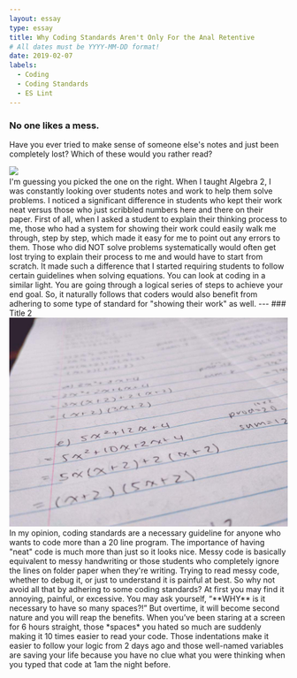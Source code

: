 ```yaml
---
layout: essay
type: essay
title: Why Coding Standards Aren't Only For the Anal Retentive
# All dates must be YYYY-MM-DD format!
date: 2019-02-07
labels:
  - Coding
  - Coding Standards
  - ES Lint
---
```


### No one likes a mess.

Have you ever tried to make sense of someone else's notes and just been completely lost?  Which of these would you rather read?
<div class="ui rounded images">
  <img class="ui image" src="../images/messy_writing.jpg" style="height: 175px">
  
</div>
I'm guessing you picked the one on the right.  When I taught Algebra 2, I was constantly looking over students notes and work to help them solve problems.  I noticed a significant difference in students who kept their work neat versus those who just scribbled numbers here and there on their paper.  First of all, when I asked a student to explain their thinking process to me, those who had a system for showing their work could easily walk me through, step by step, which made it easy for me to point out any errors to them.  Those who did NOT solve problems systematically would often get lost trying to explain their process to me and would have to start from scratch.  It made such a difference that I started requiring students to follow certain guidelines when solving equations.  You can look at coding in a similar light.  You are going through a logical series of steps to achieve your end goal.  So, it naturally follows that coders would also benefit from adhering to some type of standard for "showing their work" as well.
---
### Title 2

<img class= "ui small rounded image float right" src='../images/math_neat2.jpg'>
In my opinion, coding standards are a necessary guideline for anyone who wants to code more than a 20 line program.  The importance of having "neat" code is much more than just so it looks nice.  Messy code is basically equivalent to messy handwriting or those students who completely ignore the lines on folder paper when they're writing.  Trying to read messy code, whether to debug it, or just to understand it is painful at best.  So why not avoid all that by adhering to some coding standards?  At first you may find it annoying, painful, or excessive.  You may ask yourself, “**WHY** is it necessary to have so many spaces?!”  But overtime, it will become second nature and you will reap the benefits.  When you’ve been staring at a screen for 6 hours straight, those *spaces* you hated so much are suddenly making it 10 times easier to read your code.  Those indentations make it easier to follow your logic from 2 days ago and those well-named variables are saving your life because you have no clue what you were thinking when you typed that code at 1am the night before.


